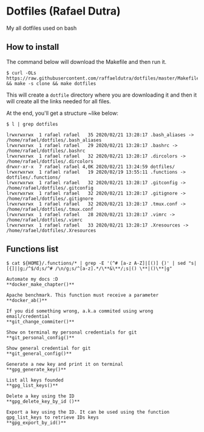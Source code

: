# Dotfiles (Rafael Dutra)

My all dotfiles used on bash

## How to install

The command below will download the Makefile and then run it.

```
$ curl -OLs https://raw.githubusercontent.com/raffaeldutra/dotfiles/master/Makefile && make -s clone && make dotfiles
```

This will create a `dotfile` directory where you are downloading it and then it will create all the links needed for all files.

At the end, you'll get a structure ~like below:

```
$ l | grep dotfiles

lrwxrwxrwx  1 rafael rafael   35 2020/02/21 13:28:17 .bash_aliases -> /home/rafael/dotfiles/.bash_aliases
lrwxrwxrwx  1 rafael rafael   29 2020/02/21 13:28:17 .bashrc -> /home/rafael/dotfiles/.bashrc
lrwxrwxrwx  1 rafael rafael   32 2020/02/21 13:28:17 .dircolors -> /home/rafael/dotfiles/.dircolors
drwxr-xr-x  7 rafael rafael 4,0K 2020/02/21 13:24:59 dotfiles/
lrwxrwxrwx  1 rafael rafael   19 2020/02/19 13:55:11 .functions -> dotfiles/.functions/
lrwxrwxrwx  1 rafael rafael   32 2020/02/21 13:28:17 .gitconfig -> /home/rafael/dotfiles/.gitconfig
lrwxrwxrwx  1 rafael rafael   32 2020/02/21 13:28:17 .gitignore -> /home/rafael/dotfiles/.gitignore
lrwxrwxrwx  1 rafael rafael   32 2020/02/21 13:28:17 .tmux.conf -> /home/rafael/dotfiles/.tmux.conf
lrwxrwxrwx  1 rafael rafael   28 2020/02/21 13:28:17 .vimrc -> /home/rafael/dotfiles/.vimrc
lrwxrwxrwx  1 rafael rafael   33 2020/02/21 13:28:17 .Xresources -> /home/rafael/dotfiles/.Xresources
```

## Functions list

```
$ cat ${HOME}/.functions/* | grep -E '(^# [a-z A-Z]|[()] {)' | sed "s|[{]||g;/^$/d;s/^# /\n/g;s/^[a-z].*/\**&\**/;s|() \**|()\**|g"

Automate my docs :D
**docker_make_chapter()**

Apache benchmark. This function must receive a parameter
**docker_ab()**

If you did something wrong, a.k.a commited using wrong email/credential
**git_change_commiter()**

Show on terminal my personal credentials for git
**git_personal_config()**

Show general credential for git
**git_general_config()**

Generate a new key and print it on terminal
**gpg_generate_key()**

List all keys founded
**gpg_list_keys()**

Delete a key using the ID
**gpg_delete_key_by_id ()**

Export a key using the ID. It can be used using the function gpg_list_keys to retrieve IDs keys
**gpg_export_by_id()**
```
